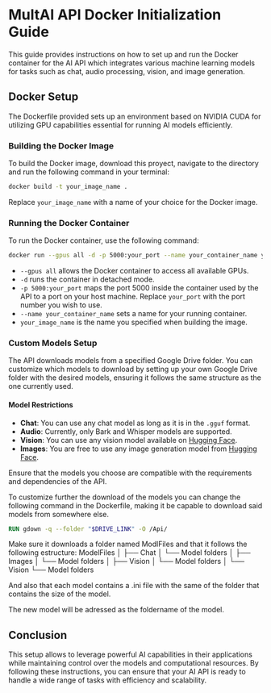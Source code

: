 # MultAI API Docker Initialization Guide

This guide provides instructions on how to set up and run the Docker container for the AI API which integrates various machine learning models for tasks such as chat, audio processing, vision, and image generation.

## Docker Setup

The Dockerfile provided sets up an environment based on NVIDIA CUDA for utilizing GPU capabilities essential for running AI models efficiently.

### Building the Docker Image

To build the Docker image, download this proyect, navigate to the directory and run the following command in your terminal:

```bash
docker build -t your_image_name .
```

Replace `your_image_name` with a name of your choice for the Docker image.

### Running the Docker Container

To run the Docker container, use the following command:

```bash
docker run --gpus all -d -p 5000:your_port --name your_container_name your_image_name
```

- `--gpus all` allows the Docker container to access all available GPUs.
- `-d` runs the container in detached mode.
- `-p 5000:your_port` maps the port 5000 inside the container used by the API to a port on your host machine. Replace `your_port` with the port number you wish to use.
- `--name your_container_name` sets a name for your running container.
- `your_image_name` is the name you specified when building the image.

### Custom Models Setup

The API downloads models from a specified Google Drive folder. You can customize which models to download by setting up your own Google Drive folder with the desired models, ensuring it follows the same structure as the one currently used.

#### Model Restrictions

- **Chat**: You can use any chat model as long as it is in the `.gguf` format.
- **Audio**: Currently, only Bark and Whisper models are supported.
- **Vision**: You can use any vision model available on [Hugging Face](https://huggingface.co/).
- **Images**: You are free to use any image generation model from [Hugging Face](https://huggingface.co/).

Ensure that the models you choose are compatible with the requirements and dependencies of the API.

To customize further the download of the models you can change the following command in the Dockerfile, making it be capable to download said models from somewhere else.
```Dockerfile
RUN gdown -q --folder "$DRIVE_LINK" -O /Api/
```
Make sure it downloads a folder named ModlFiles and that it follows the following estructure:
ModelFiles
│
├── Chat 
│ └── Model folders 
│ 
├── Images 
│ └── Model folders 
│ 
├── Vision 
│ └── Model folders 
│ 
└── Vision 
 └── Model folders
 
And also that each model contains a .ini file with the same of the folder that contains the size of the model.

The new model will be adressed as the foldername of the model.
## Conclusion

This setup allows to leverage powerful AI capabilities in their applications while maintaining control over the models and computational resources. By following these instructions, you can ensure that your AI API is ready to handle a wide range of tasks with efficiency and scalability.
